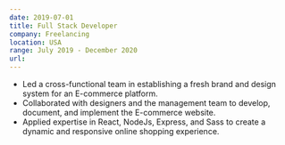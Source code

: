 ```yaml
---
date: 2019-07-01
title: Full Stack Developer
company: Freelancing
location: USA
range: July 2019 - December 2020
url: 
---
```


- Led a cross-functional team in establishing a fresh brand and design system for an E-commerce platform.
- Collaborated with designers and the management team to develop, document, and implement the E-commerce website.
- Applied expertise in React, NodeJs, Express, and Sass to create a dynamic and responsive online shopping experience.
